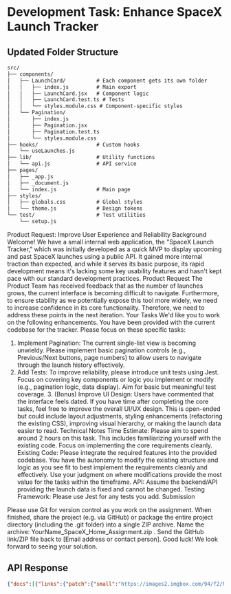 # Development Task: Enhance SpaceX Launch Tracker

## Updated Folder Structure

```md
src/
├── components/
│   ├── LaunchCard/          # Each component gets its own folder
│   │   ├── index.js         # Main export
│   │   ├── LaunchCard.jsx   # Component logic
│   │   ├── LaunchCard.test.ts # Tests
│   │   └── styles.module.css # Component-specific styles
│   └── Pagination/
│       ├── index.js
│       ├── Pagination.jsx
│       ├── Pagination.test.ts
│       └── styles.module.css
├── hooks/                   # Custom hooks
│   └── useLaunches.js
├── lib/                     # Utility functions
│   └── api.js               # API service
├── pages/
│   ├── _app.js
│   ├── _document.js
│   └── index.js             # Main page
├── styles/
│   ├── globals.css          # Global styles
│   └── theme.js             # Design tokens
└── test/                    # Test utilities
    └── setup.js
```

Product Request: Improve User Experience and Reliability
Background
Welcome! We have a small internal web application, the "SpaceX Launch Tracker," which was initially developed as a quick MVP to display upcoming and past SpaceX launches using a public API. It gained more internal traction than expected, and while it serves its basic purpose, its rapid development means it's lacking some key usability features and hasn't kept pace with our standard development practices.
Product Request
The Product Team has received feedback that as the number of launches grows, the current interface is becoming difficult to navigate. Furthermore, to ensure stability as we potentially expose this tool more widely, we need to increase confidence in its core functionality. Therefore, we need to address these points in the next iteration.
Your Tasks
We'd like you to work on the following enhancements. You have been provided with the current codebase for the tracker. Please focus on these specific tasks:

1. Implement Pagination: The current single-list view is becoming unwieldy. Please implement basic pagination controls (e.g., Previous/Next buttons, page numbers) to allow users to navigate through the launch history effectively.
2. Add Tests: To improve reliability, please introduce unit tests using Jest.
Focus on covering key components or logic you implement or modify (e.g., pagination logic, data display). Aim for basic but meaningful test coverage. 3. (Bonus) Improve UI Design: Users have commented that the interface feels dated. If you have time after completing the core tasks, feel free to improve the overall UI/UX design. This is open-ended but could include layout adjustments, styling enhancements (refactoring the existing CSS), improving visual hierarchy, or making the launch data easier to read.
Technical Notes
Time Estimate: Please aim to spend around 2 hours on this task. This includes familiarizing yourself with the existing code. Focus on implementing the core requirements cleanly.
Existing Code: Please integrate the required features into the provided codebase. You have the autonomy to modify the existing structure and logic as you see fit to best implement the requirements cleanly and effectively. Use your judgment on where modifications provide the most value for the tasks within the timeframe.
API: Assume the backend/API providing the launch data is fixed and cannot be changed.
Testing Framework: Please use Jest for any tests you add.
Submission

Please use Git for version control as you work on the assignment. When finished, share the project (e.g. via GitHub) or package the entire project directory (including the .git folder) into a single ZIP archive. Name the archive: YourName_SpaceX_Home_Assignment.zip . Send the GitHub link/ZIP file back to [Email address or contact person].
Good luck! We look forward to seeing your solution.

## API Response

```json
{"docs":[{"links":{"patch":{"small":"https://images2.imgbox.com/94/f2/NN6Ph45r_o.png","large":"https://images2.imgbox.com/5b/02/QcxHUb5V_o.png"},"reddit":{"campaign":null,"launch":null,"media":null,"recovery":null},"flickr":{"small":[],"original":[]},"presskit":null,"webcast":"https://www.youtube.com/watch?v=0a_00nJ_Y88","youtube_id":"0a_00nJ_Y88","article":"https://www.space.com/2196-spacex-inaugural-falcon-1-rocket-lost-launch.html","wikipedia":"https://en.wikipedia.org/wiki/DemoSat"},"success":false,"failures":[{"time":33,"altitude":null,"reason":"merlin engine failure"}],"details":"Engine failure at 33 seconds and loss of vehicle","name":"FalconSat","date_utc":"2006-03-24T22:30:00.000Z","upcoming":false,"id":"5eb87cd9ffd86e000604b32a"}],"totalDocs":205,"offset":0,"limit":1,"totalPages":205,"page":1,"pagingCounter":1,"hasPrevPage":false,"hasNextPage":true,"prevPage":null,"nextPage":2}
```
